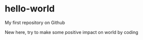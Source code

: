 # hello-world
My first repository on Github

New here, try to make some positive impact on world by coding
